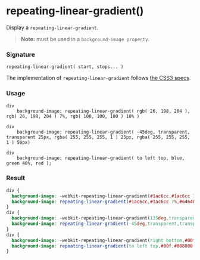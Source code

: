 # repeating-linear-gradient()

Display a `repeating-linear-gradient`.

> **Note:** must be used in a `background-image property`.

### Signature

`repeating-linear-gradient( start, stops... )`

The implementation of `repeating-linear-gradient` follows [the CSS3 specs](https://developer.mozilla.org/en-US/docs/Web/CSS/repeating-linear-gradient).

### Usage

```stylus
div
    background-image: repeating-linear-gradient( rgb( 26, 198, 204 ), rgb( 26, 198, 204 ) 7%, rgb( 100, 100, 100 ) 10% )

div
    background-image: repeating-linear-gradient( -45deg, transparent, transparent 25px, rgba( 255, 255, 255, 1 ) 25px, rgba( 255, 255, 255, 1 ) 50px)

div
    background-image: repeating-linear-gradient( to left top, blue, green 40%, red );    
```

### Result

```css
div {
  background-image: -webkit-repeating-linear-gradient(#1ac6cc,#1ac6cc 7%,#646464 10%);
  background-image: repeating-linear-gradient(#1ac6cc,#1ac6cc 7%,#646464 10%);
}
div {
  background-image: -webkit-repeating-linear-gradient(135deg,transparent,transparent 25px,#fff 25px,#fff 50px);
  background-image: repeating-linear-gradient(-45deg,transparent,transparent 25px,#fff 25px,#fff 50px);
}
div {
  background-image: -webkit-repeating-linear-gradient(right bottom,#00f,#008000 40%,#f00);
  background-image: repeating-linear-gradient(to left top,#00f,#008000 40%,#f00);
}
```
